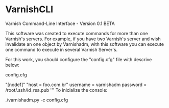 VarnishCLI
==========

Varnish Command-Line Interface - Version 0.1 BETA

This software was created to execute commands for more than one Varnish's servers. For example, if you 
have two Varnish's server and wish invalidate an one object by Varnishadm, with this software you can execute 
one command to execute in several Varnish Server's.

For this work, you should configure the "config.cfg" file with descrive below:

config.cfg

"[node1]"
"host = foo.com.br"
username = varnishadm
password = /root/.ssh/id_rsa.pub
'''
To inicialize the console:

./varnishadm.py -c config.cfg